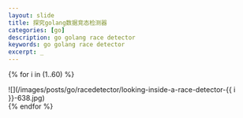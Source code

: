 ```yaml
---
layout: slide
title: 探究golang数据竞态检测器
categories: [go]
description: go golang race detector
keywords: go golang race detector
excerpt: _
---
```


{% for i in (1..60) %}
<section data-markdown>
![](/images/posts/go/racedetector/looking-inside-a-race-detector-{{ i }}-638.jpg)
</section>
{% endfor %}
